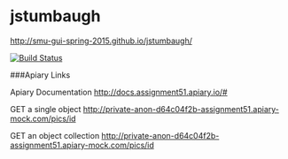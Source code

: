 # jstumbaugh

http://smu-gui-spring-2015.github.io/jstumbaugh/

[![Build Status](https://travis-ci.org/jstumbaugh/jstumbaugh.svg?branch=master)](https://travis-ci.org/jstumbaugh/jstumbaugh)

###Apiary Links

Apiary Documentation
http://docs.assignment51.apiary.io/#

GET a single object
http://private-anon-d64c04f2b-assignment51.apiary-mock.com/pics/id

GET an object collection
http://private-anon-d64c04f2b-assignment51.apiary-mock.com/pics/id